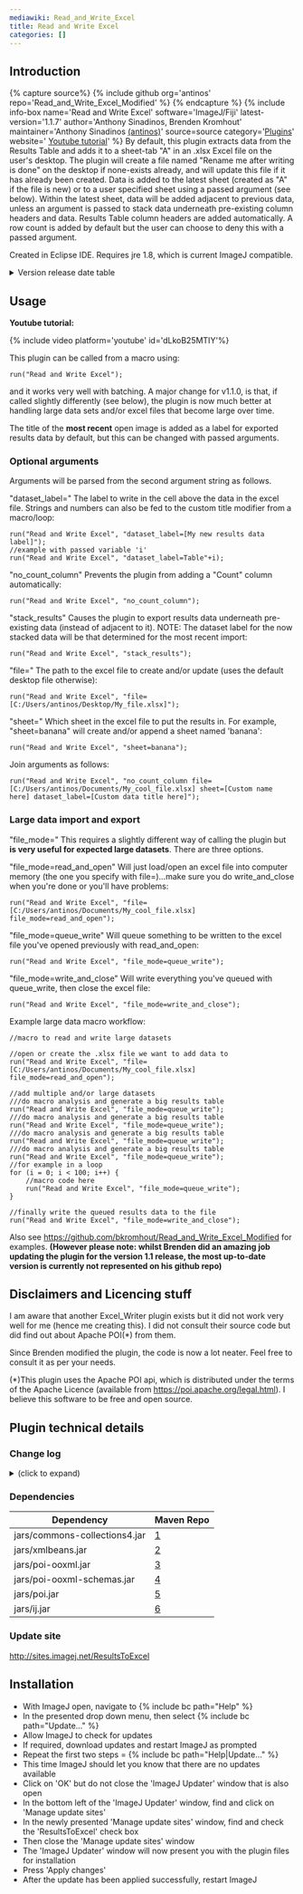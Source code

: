 ```yaml
---
mediawiki: Read_and_Write_Excel
title: Read and Write Excel
categories: []
---
```


## Introduction


{% capture source%}
{% include github org='antinos' repo='Read_and_Write_Excel_Modified' %}
{% endcapture %}
{% include info-box name='Read and Write Excel' software='ImageJ/Fiji' latest-version='1.1.7' author='Anthony Sinadinos, Brenden Kromhout' maintainer='Anthony Sinadinos [(antinos)](https://forum.image.sc/u/antinos/)' source=source category='[Plugins](/plugin-index)' website=' [Youtube tutorial](https://www.youtube.com/watch?v=dLkoB25MTIY)' %} By default, this plugin extracts data from the Results Table and adds it to a sheet-tab "A" in an .xlsx Excel file on the user's desktop. The plugin will create a file named "Rename me after writing is done" on the desktop if none-exists already, and will update this file if it has already been created. Data is added to the latest sheet (created as "A" if the file is new) or to a user specified sheet using a passed argument (see below). Within the latest sheet, data will be added adjacent to previous data, unless an argument is passed to stack data underneath pre-existing column headers and data. Results Table column headers are added automatically. A row count is added by default but the user can choose to deny this with a passed argument.

Created in Eclipse IDE. Requires jre 1.8, which is current ImageJ compatible.
<details><summary>Version release date table</summary>

| Version | Release Date | Notes |
|---|---|---|
| v1.0.0  | 19 Nov 2015 |      |
| v1.0.1  | 25 Nov 2015 |      |
| v1.0.2  | 10 Apr 2017 |      |
| v1.1.0  | 27 Feb 2018 | <span style="font-size:80%; line-height: 0.9em;">This version contains many new features that have been added by Brenden Kromhout https://github.com/bkromhout </span> |
| v1.1.1  | 02 Jul 2018 |      |
| v1.1.2  | 04 Nov 2018 |      |
| v1.1.3  | Jan 2019    |      |
| v1.1.4  | 17 Apr 2019 |      |
| v1.1.5  | 30 Nov 2019 |      |
| v1.1.6  | 20 May 2020 |      |
| v1.1.7  | 26 Sep 2020 |      |
</details>



## Usage
**Youtube tutorial:**
<span style="float:right; margin-left:10px;">

{% include video platform='youtube' id='dLkoB25MTIY'%}
</span>

This plugin can be called from a macro using:

     
    run("Read and Write Excel");

and it works very well with batching. A major change for v1.1.0, is that, if called slightly differently (see below), the plugin is now much better at handling large data sets and/or excel files that become large over time.

The title of the **most recent** open image is added as a label for exported results data by default, but this can be changed with passed arguments.

### Optional arguments

Arguments will be parsed from the second argument string as follows.

"dataset\_label=" The label to write in the cell above the data in the excel file. Strings and numbers can also be fed to the custom title modifier from a macro/loop:

     
    run("Read and Write Excel", "dataset_label=[My new results data label]");
    //example with passed variable 'i'
    run("Read and Write Excel", "dataset_label=Table"+i);

"no\_count\_column" Prevents the plugin from adding a "Count" column automatically:

     
    run("Read and Write Excel", "no_count_column");

"stack\_results" Causes the plugin to export results data underneath pre-existing data (instead of adjacent to it). NOTE: The dataset label for the now stacked data will be that determined for the most recent import:

     
    run("Read and Write Excel", "stack_results");

"file=" The path to the excel file to create and/or update (uses the default desktop file otherwise):

     
    run("Read and Write Excel", "file=[C:/Users/antinos/Desktop/My_file.xlsx]");

"sheet=" Which sheet in the excel file to put the results in. For example, "sheet=banana" will create and/or append a sheet named 'banana':

     
    run("Read and Write Excel", "sheet=banana");

Join arguments as follows:

     
    run("Read and Write Excel", "no_count_column file=[C:/Users/antinos/Documents/My_cool_file.xlsx] sheet=[Custom name here] dataset_label=[Custom data title here]");

### Large data import and export

"file\_mode=" This requires a slightly different way of calling the plugin but **is very useful for expected large datasets**. There are three options.

"file\_mode=read\_and\_open" Will just load/open an excel file into computer memory (the one you specify with file=)...make sure you do write\_and\_close when you're done or you'll have problems:

     
    run("Read and Write Excel", "file=[C:/Users/antinos/Documents/My_cool_file.xlsx] file_mode=read_and_open");

"file\_mode=queue\_write" Will queue something to be written to the excel file you've opened previously with read\_and\_open:

     
    run("Read and Write Excel", "file_mode=queue_write");

"file\_mode=write\_and\_close" Will write everything you've queued with queue\_write, then close the excel file:

     
    run("Read and Write Excel", "file_mode=write_and_close");

Example large data macro workflow:

    //macro to read and write large datasets

    //open or create the .xlsx file we want to add data to
    run("Read and Write Excel", "file=[C:/Users/antinos/Documents/My_cool_file.xlsx] file_mode=read_and_open");

    //add multiple and/or large datasets
    ///do macro analysis and generate a big results table
    run("Read and Write Excel", "file_mode=queue_write");
    ///do macro analysis and generate a big results table
    run("Read and Write Excel", "file_mode=queue_write");
    ///do macro analysis and generate a big results table
    run("Read and Write Excel", "file_mode=queue_write");
    ///do macro analysis and generate a big results table
    run("Read and Write Excel", "file_mode=queue_write");
    //for example in a loop
    for (i = 0; i < 100; i++) {
        //macro code here
        run("Read and Write Excel", "file_mode=queue_write");
    }

    //finally write the queued results data to the file
    run("Read and Write Excel", "file_mode=write_and_close");

Also see https://github.com/bkromhout/Read_and_Write_Excel_Modified for examples. **(However please note: whilst Brenden did an amazing job updating the plugin for the version 1.1 release, the most up-to-date version is currently not represented on his github repo)**

## Disclaimers and Licencing stuff

I am aware that another Excel\_Writer plugin exists but it did not work very well for me (hence me creating this). I did not consult their source code but did find out about Apache POI(\*) from them.

Since Brenden modified the plugin, the code is now a lot neater. Feel free to consult it as per your needs.

(\*)This plugin uses the Apache POI api, which is distributed under the terms of the Apache Licence (available from https://poi.apache.org/legal.html). I believe this software to be free and open source.

## Plugin technical details

### Change log
<details><summary>(click to expand)</summary>
     
Version 1.0.1 changes:

1.  package is not bloated by dependency .jar files.
2.  now contains source-code for reference.
3.  removed platform specification as I believe this plugin will work across operating systems.

Version 1.0.2 changes:

1.  the legacy feature was removed that allowed data to be fed to the plugin in a single-line string to the 'arg' function
2.  all data is now exported as string/text into the generated spreadsheet. This is sub-optimal, in that cells will then need to be converted back to a number format in the spreadsheet, but was required to immediately fix an issue whereby string data (when it exists within the Results table) was not being handled properly by the plugin
3.  Replaced the legacy data import function of the argument line (note 1 above) with an allowance for user supplied headings for each import; the argument now accepts a string title (e.g "this is my new title") that will then be used to label the results when exported.

Version 1.1.0 changes:

1.  Brenden Kromhout added the optional argument features mentioned above and described on his [GitHub](https://github.com/bkromhout/Read_and_Write_Excel_Modified) repo
2.  Data imported into an .xlsx file is now recognised as either text or numbers automatically
3.  An imageJ progress bar is now visible for each export
4.  Now using the latest Apache POI releases (3.17)

Version 1.1.1 changes:

1.  Fixed an error whereby the plugin would fail to export data if the 'Label' column of the results table contained empty cells. Empty cells are now replace with a "null" string/text upon export.

Version 1.1.2 changes:

1.  Added an argument so that results data can be exported so that it appears underneath pre-existing data in the created/amended .xlsx file. To implement this function, call the plugin with the argument "stack\_results".

Version 1.1.3 changes:

1.  Bug fix. Results data exported with the "stack\_results" argument was being incorrectly referenced after the plugin handled empty cells (from the 'Label' column). When they arise, these empty cells are now handled better.

Version 1.1.4 changes:

1.  Bug fix. Label column issue fixed. Label data was not being exported; it now is.

Version 1.1.5 changes:

1.  Bug fix. Export can now proceed when there are non-Label-column empty cells.

Version 1.1.6 changes:

1.  Bug fix. Fixed a rare 'stack\_results' issue whereby the data was exported incorrectly if the results table and the excel file both contained a single-row of data.

Version 1.1.7 changes:

1.   Feature added. 'cell_ref' argument now allows data to be imported to the specified cell. User request from Stein Rørvik (steinr). NOTE: the plugin does not check to see if data is already present at the specified location, so overwriting is possible. Column headers are also not exported with the data.
</details>

### Dependencies

| Dependency | Maven Repo |
|---|---|
| jars/commons-collections4.jar | [1](https://mvnrepository.com/artifact/org.apache.commons/commons-collections4) |
| jars/xmlbeans.jar             | [2](https://mvnrepository.com/artifact/org.apache.xmlbeans/xmlbeans)            |
| jars/poi-ooxml.jar            | [3](https://mvnrepository.com/artifact/org.apache.poi/poi-ooxml)                |
| jars/poi-ooxml-schemas.jar    | [4](https://mvnrepository.com/artifact/org.apache.poi/poi-ooxml-schemas)        |
| jars/poi.jar                  | [5](https://mvnrepository.com/artifact/org.apache.poi/poi)                      |
| jars/ij.jar                   | [6](https://mvnrepository.com/artifact/net.imagej/ij)                           |

### Update site

http://sites.imagej.net/ResultsToExcel

## Installation

-   With ImageJ open, navigate to {% include bc path="Help" %}
-   In the presented drop down menu, then select {% include bc path="Update..." %}
-   Allow ImageJ to check for updates
-   If required, download updates and restart ImageJ as prompted
-   Repeat the first two steps = {% include bc path="Help|Update..." %}
-   This time ImageJ should let you know that there are no updates available
-   Click on 'OK' but do not close the 'ImageJ Updater' window that is also open
-   In the bottom left of the 'ImageJ Updater' window, find and click on 'Manage update sites'
-   In the newly presented 'Manage update sites' window, find and check the 'ResultsToExcel' check box
-   Then close the 'Manage update sites' window
-   The 'ImageJ Updater' window will now present you with the plugin files for installation
-   Press 'Apply changes'
-   After the update has been applied successfully, restart ImageJ



